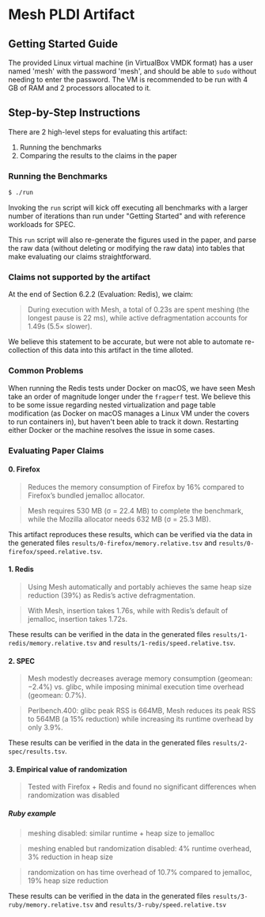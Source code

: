 Mesh PLDI Artifact
==================

Getting Started Guide
---------------------

The provided Linux virtual machine (in VirtualBox VMDK format) has a
user named 'mesh' with the password 'mesh', and should be able to
`sudo` without needing to enter the password.  The VM is recommended
to be run with 4 GB of RAM and 2 processors allocated to it.


Step-by-Step Instructions
-------------------------

There are 2 high-level steps for evaluating this artifact:

1. Running the benchmarks
2. Comparing the results to the claims in the paper

### Running the Benchmarks

```sh
$ ./run
```

Invoking the `run` script will kick off executing all benchmarks with
a larger number of iterations than run under "Getting Started" and
with reference workloads for SPEC.

This `run` script will also re-generate the figures used in the paper,
and parse the raw data (without deleting or modifying the raw data)
into tables that make evaluating our claims straightforward.


### Claims not supported by the artifact

At the end of Section 6.2.2 (Evaluation: Redis), we claim:

> During execution with Mesh, a total of 0.23s are spent meshing (the
> longest pause is 22 ms), while active defragmentation accounts for
> 1.49s (5.5× slower).

We believe this statement to be accurate, but were not able to
automate re-collection of this data into this artifact in the time
alloted.

### Common Problems

When running the Redis tests under Docker on macOS, we have seen Mesh
take an order of magnitude longer under the `fragperf` test.  We
believe this to be some issue regarding nested virtualization and page
table modification (as Docker on macOS manages a Linux VM under the
covers to run containers in), but haven't been able to track it down.
Restarting either Docker or the machine resolves the issue in some
cases.

### Evaluating Paper Claims

#### 0. Firefox

> Reduces the memory consumption of Firefox by 16% compared to Firefox’s bundled jemalloc allocator.

> Mesh requires 530 MB (σ = 22.4 MB) to complete the benchmark, while the Mozilla allocator needs 632 MB (σ = 25.3 MB).

This artifact reproduces these results, which can be verified via the data in the generated files `results/0-firefox/memory.relative.tsv` and `results/0-firefox/speed.relative.tsv`.


#### 1. Redis

> Using Mesh automatically and portably achieves the same heap size reduction (39%) as Redis’s active defragmentation.

> With Mesh, insertion takes 1.76s, while with Redis’s default of jemalloc, insertion takes 1.72s.

These results can be verified in the data in the generated files `results/1-redis/memory.relative.tsv` and `results/1-redis/speed.relative.tsv`.


#### 2. SPEC

> Mesh modestly decreases average memory consumption (geomean: −2.4%) vs. glibc, while imposing minimal execution time overhead (geomean: 0.7%).

> Perlbench.400: glibc peak RSS is 664MB, Mesh reduces its peak RSS to 564MB (a 15% reduction) while increasing its runtime overhead by only 3.9%.

These results can be verified in the data in the generated files `results/2-spec/results.tsv`.


#### 3. Empirical value of randomization

> Tested with Firefox + Redis and found no significant differences when randomization was disabled


##### Ruby example

> meshing disabled: similar runtime + heap size to jemalloc

> meshing enabled but randomization disabled: 4% runtime overhead, 3% reduction in heap size

> randomization on has time overhead of 10.7% compared to jemalloc, 19% heap size reduction

These results can be verified in the data in the generated files `results/3-ruby/memory.relative.tsv` and  `results/3-ruby/speed.relative.tsv`
